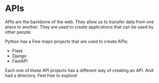 # APIs

APIs are the backbone of the web. They allow us to transfer data from one place to another. They are used to create applications that can be used by other people.

Python has a Few major projects that are used to create APIs:
- Flask
- Django
- FastAPI

Each one of these API projects has a different way of creating an API. And had a directory. Feel free to explore!



